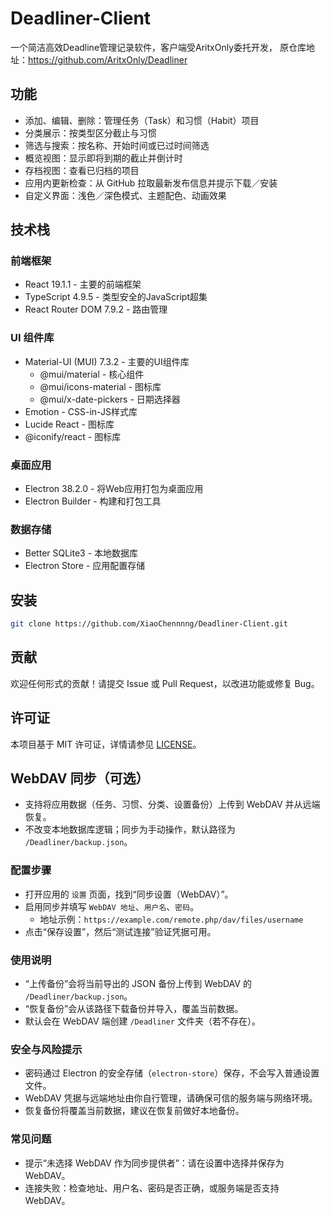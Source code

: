 # Deadliner-Client
一个简洁高效Deadline管理记录软件，客户端受AritxOnly委托开发，
原仓库地址：https://github.com/AritxOnly/Deadliner

## 功能
- 添加、编辑、删除：管理任务（Task）和习惯（Habit）项目
- 分类展示：按类型区分截止与习惯
- 筛选与搜索：按名称、开始时间或已过时间筛选
- 概览视图：显示即将到期的截止并倒计时
- 存档视图：查看已归档的项目
- 应用内更新检查：从 GitHub 拉取最新发布信息并提示下载／安装
- 自定义界面：浅色／深色模式、主题配色、动画效果

## 技术栈
### 前端框架
- React 19.1.1 - 主要的前端框架
- TypeScript 4.9.5 - 类型安全的JavaScript超集
- React Router DOM 7.9.2 - 路由管理
### UI 组件库
- Material-UI (MUI) 7.3.2 - 主要的UI组件库
  - @mui/material - 核心组件
  - @mui/icons-material - 图标库
  - @mui/x-date-pickers - 日期选择器
- Emotion - CSS-in-JS样式库
- Lucide React - 图标库
- @iconify/react - 图标库
### 桌面应用
- Electron 38.2.0 - 将Web应用打包为桌面应用
- Electron Builder - 构建和打包工具
### 数据存储
- Better SQLite3 - 本地数据库
- Electron Store - 应用配置存储

## 安装
   ```bash
   git clone https://github.com/XiaoChennnng/Deadliner-Client.git
   ```
## 贡献
欢迎任何形式的贡献！请提交 Issue 或 Pull Request，以改进功能或修复 Bug。

## 许可证
本项目基于 MIT 许可证，详情请参见 [LICENSE](LICENSE)。

## WebDAV 同步（可选）
- 支持将应用数据（任务、习惯、分类、设置备份）上传到 WebDAV 并从远端恢复。
- 不改变本地数据库逻辑；同步为手动操作，默认路径为 `/Deadliner/backup.json`。

### 配置步骤
- 打开应用的 `设置` 页面，找到“同步设置（WebDAV）”。
- 启用同步并填写 `WebDAV 地址`、`用户名`、`密码`。
  - 地址示例：`https://example.com/remote.php/dav/files/username`
- 点击“保存设置”，然后“测试连接”验证凭据可用。

### 使用说明
- “上传备份”会将当前导出的 JSON 备份上传到 WebDAV 的 `/Deadliner/backup.json`。
- “恢复备份”会从该路径下载备份并导入，覆盖当前数据。
- 默认会在 WebDAV 端创建 `/Deadliner` 文件夹（若不存在）。

### 安全与风险提示
- 密码通过 Electron 的安全存储（`electron-store`）保存，不会写入普通设置文件。
- WebDAV 凭据与远端地址由你自行管理，请确保可信的服务端与网络环境。
- 恢复备份将覆盖当前数据，建议在恢复前做好本地备份。

### 常见问题
- 提示“未选择 WebDAV 作为同步提供者”：请在设置中选择并保存为 WebDAV。
- 连接失败：检查地址、用户名、密码是否正确，或服务端是否支持 WebDAV。
